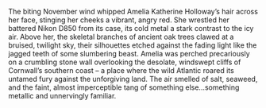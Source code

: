The biting November wind whipped Amelia Katherine Holloway’s hair across her face, stinging her cheeks a vibrant, angry red.  She wrestled her battered Nikon D850 from its case, its cold metal a stark contrast to the icy air.  Above her, the skeletal branches of ancient oak trees clawed at a bruised, twilight sky, their silhouettes etched against the fading light like the jagged teeth of some slumbering beast.  Amelia was perched precariously on a crumbling stone wall overlooking the desolate, windswept cliffs of Cornwall’s southern coast – a place where the wild Atlantic roared its untamed fury against the unforgiving land.  The air smelled of salt, seaweed, and the faint, almost imperceptible tang of something else…something metallic and unnervingly familiar.
